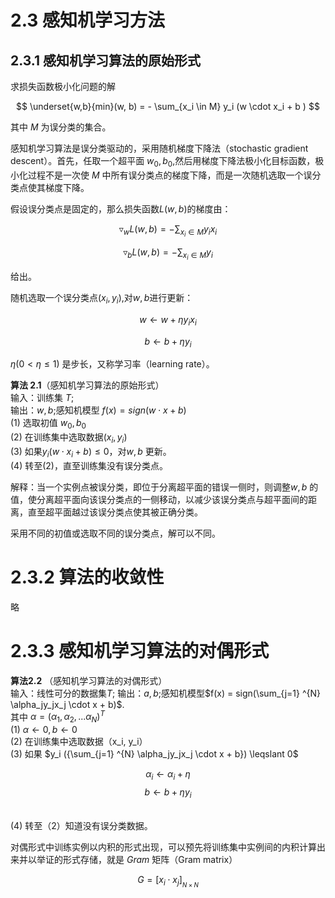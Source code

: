 # 2.3 感知机学习方法

## 2.3.1 感知机学习算法的原始形式
求损失函数极小化问题的解

$$
\underset{w,b}{min}(w, b) = - \sum_{x_i \in M} y_i (w \cdot x_i + b )
$$

其中 $M$ 为误分类的集合。

感知机学习算法是误分类驱动的，采用随机梯度下降法（stochastic gradient descent）。首先，任取一个超平面 $w_0,b_0$,然后用梯度下降法极小化目标函数，极小化过程不是一次使 $M$ 中所有误分类点的梯度下降，而是一次随机选取一个误分类点使其梯度下降。

假设误分类点是固定的，那么损失函数$L(w, b)$的梯度由：

$$
\triangledown _wL(w,b) = -\sum_{x_i \in M} y_ix_i
$$

$$
\triangledown _bL(w,b) = -\sum_{x_i \in M} y_i
$$

给出。

随机选取一个误分类点$(x_i,y_i)$,对$w,b$进行更新：

$$
w \leftarrow w + \eta y_i x_i 
$$

$$
b \leftarrow b + \eta y_i
$$

$\eta(0<\eta\leqslant 1)$ 是步长，又称学习率（learning rate）。

**算法 2.1**（感知机学习算法的原始形式）  
输入：训练集 $T$;  
输出：$w, b$;感知机模型 $f(x) = sign(w \cdot x + b)$  
(1) 选取初值 $w_0, b_0$  
(2) 在训练集中选取数据$(x_i,y_i)$  
(3) 如果$y_i(w \cdot x_i + b) \leqslant 0$，对$w,b$ 更新。   
(4) 转至(2)，直至训练集没有误分类点。

解释：当一个实例点被误分类，即位于分离超平面的错误一侧时，则调整$w, b$ 的值，使分离超平面向该误分类点的一侧移动，以减少该误分类点与超平面间的距离，直至超平面越过该误分类点使其被正确分类。

采用不同的初值或选取不同的误分类点，解可以不同。

# 2.3.2 算法的收敛性
略

# 2.3.3 感知机学习算法的对偶形式
**算法2.2** （感知机学习算法的对偶形式）  
输入：线性可分的数据集$T$;
输出：$a, b$;感知机模型$f(x) = sign(\sum_{j=1} ^{N} \alpha_jy_jx_j \cdot x + b)$.  
其中 $\alpha=(\alpha _1, \alpha _2,... \alpha _N) ^T$  
(1) $\alpha \leftarrow 0, b \leftarrow 0$  
(2) 在训练集中选取数据（x_i, y_i）  
(3) 如果 $y_i ({\sum_{j=1} ^{N} \alpha_jy_jx_j \cdot x + b}) \leqslant 0$

$$
\alpha _i \leftarrow \alpha _i + \eta
$$
$$
b  \leftarrow b + \eta y_i
$$

\
(4) 转至（2）知道没有误分类数据。

对偶形式中训练实例以内积的形式出现，可以预先将训练集中实例间的内积计算出来并以举证的形式存储，就是 $Gram$ 矩阵（Gram matrix）

$$
G = [x_i \cdot x_j] _{_{N \times N}}
$$